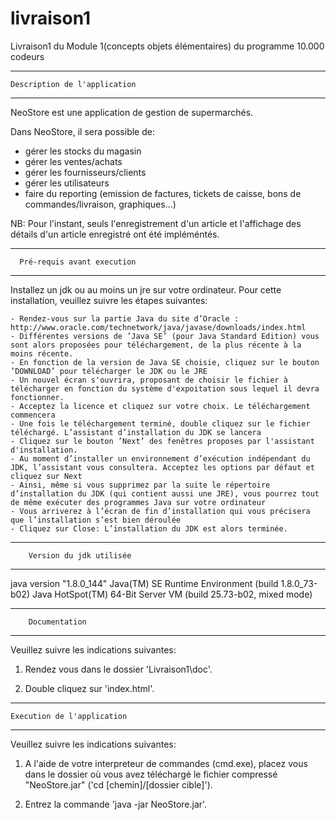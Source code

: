 # livraison1
Livraison1 du Module 1(concepts objets élémentaires) du programme 10.000 codeurs

************************************
	Description de l'application   
************************************

NeoStore est une application de gestion de supermarchés.

Dans NeoStore, il sera possible de:
- gérer les stocks du magasin
- gérer les ventes/achats
- gérer les fournisseurs/clients
- gérer les utilisateurs
- faire du reporting (emission de factures, tickets de caisse, bons de commandes/livraison, graphiques...)

NB: Pour l'instant, seuls l'enregistrement d'un article et l'affichage des détails d'un article enregistré ont été impléméntés.

**************************************
  	  Pré-requis avant execution	
**************************************

Installez un jdk ou au moins un jre sur votre ordinateur.
Pour cette installation, veuillez suivre les étapes suivantes:

	- Rendez-vous sur la partie Java du site d’Oracle : http://www.oracle.com/technetwork/java/javase/downloads/index.html
	- Différentes versions de ’Java SE’ (pour Java Standard Edition) vous sont alors proposées pour téléchargement, de la plus récente à la moins récente.
	- En fonction de la version de Java SE choisie, cliquez sur le bouton ’DOWNLOAD’ pour télécharger le JDK ou le JRE
	- Un nouvel écran s'ouvrira, proposant de choisir le fichier à télécharger en fonction du système d'expoitation sous lequel il devra fonctionner. 
	- Acceptez la licence et cliquez sur votre choix. Le téléchargement commencera
	- Une fois le téléchargement terminé, double cliquez sur le fichier téléchargé. L’assistant d’installation du JDK se lancera
	- Cliquez sur le bouton ’Next’ des fenêtres proposes par l'assistant d'installation.
	- Au moment d’installer un environnement d’exécution indépendant du JDK, l’assistant vous consultera. Acceptez les options par défaut et cliquez sur Next
	- Ainsi, même si vous supprimez par la suite le répertoire d’installation du JDK (qui contient aussi une JRE), vous pourrez tout de même exécuter des programmes Java sur votre ordinateur
	- Vous arriverez à l’écran de fin d’installation qui vous précisera que l’installation s’est bien déroulée 
	- Cliquez sur Close: L’installation du JDK est alors terminée. 

**************************************
  		Version du jdk utilisée		  	
**************************************
java version "1.8.0_144" 
Java(TM) SE Runtime Environment (build 1.8.0_73-b02)
Java HotSpot(TM) 64-Bit Server VM (build 25.73-b02, mixed mode)



**************************************
		Documentation			  	
**************************************

Veuillez suivre les indications suivantes:

1) Rendez vous dans le dossier 'Livraison1\doc'.

2) Double cliquez sur 'index.html'.

	
**************************************
	Execution de l'application    		
**************************************

Veuillez suivre les indications suivantes:
	
1) 	A l'aide de votre interpreteur de commandes (cmd.exe),
	placez vous dans le dossier où vous avez téléchargé
	le fichier compressé "NeoStore.jar"
	('cd [chemin]/[dossier cible]').

2)	Entrez la commande 'java -jar NeoStore.jar'.
